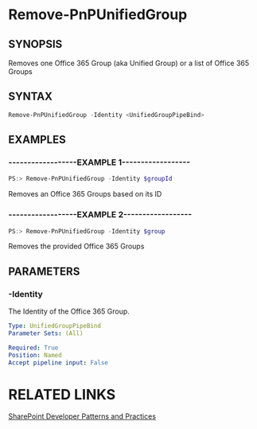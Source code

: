 # Remove-PnPUnifiedGroup

## SYNOPSIS
Removes one Office 365 Group (aka Unified Group) or a list of Office 365 Groups

## SYNTAX 

```powershell
Remove-PnPUnifiedGroup -Identity <UnifiedGroupPipeBind>
```

## EXAMPLES

### ------------------EXAMPLE 1------------------
```powershell
PS:> Remove-PnPUnifiedGroup -Identity $groupId
```

Removes an Office 365 Groups based on its ID

### ------------------EXAMPLE 2------------------
```powershell
PS:> Remove-PnPUnifiedGroup -Identity $group
```

Removes the provided Office 365 Groups

## PARAMETERS

### -Identity
The Identity of the Office 365 Group.

```yaml
Type: UnifiedGroupPipeBind
Parameter Sets: (All)

Required: True
Position: Named
Accept pipeline input: False
```

# RELATED LINKS

[SharePoint Developer Patterns and Practices](http://aka.ms/sppnp)